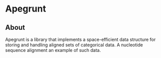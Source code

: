 # Apegrunt

## About

Apegrunt is a library that implements a space-efficient data structure for storing and handling aligned sets of categorical data. A nucleotide sequence alignment an example of such data.
